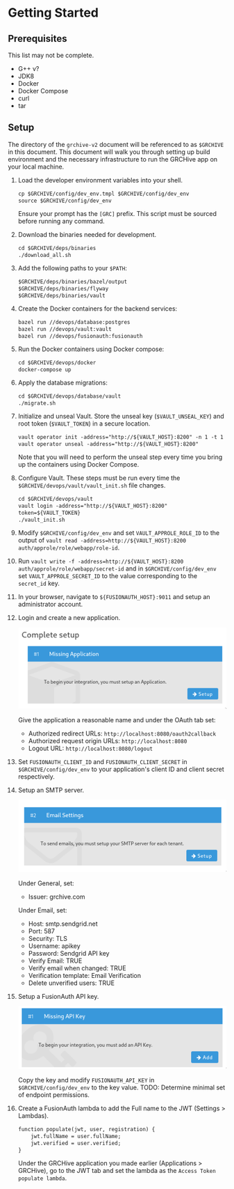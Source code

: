 # Getting Started

## Prerequisites

This list may not be complete.

- G++ v?
- JDK8
- Docker
- Docker Compose
- curl
- tar

## Setup

The directory of the `grchive-v2` document will be referenced to as `$GRCHIVE` in this document.
This document will walk you through setting up build environment and the necessary infrastructure to run the GRCHive app on your local machine.

1. Load the developer environment variables into your shell.

    ```
    cp $GRCHIVE/config/dev_env.tmpl $GRCHIVE/config/dev_env
    source $GRCHIVE/config/dev_env
    ```
    
    Ensure your prompt has the `[GRC]` prefix. This script must be sourced before running any command.
1. Download the binaries needed for development.

    ```
    cd $GRCHIVE/deps/binaries
    ./download_all.sh
    ```
1. Add the following paths to your `$PATH`:

    ```
    $GRCHIVE/deps/binaries/bazel/output
    $GRCHIVE/deps/binaries/flyway
    $GRCHIVE/deps/binaries/vault
    ```
1. Create the Docker containers for the backend services:

    ```
    bazel run //devops/database:postgres
    bazel run //devops/vault:vault
    bazel run //devops/fusionauth:fusionauth
    ```
1. Run the Docker containers using Docker compose:

    ```
    cd $GRCHIVE/devops/docker
    docker-compose up
    ```
1. Apply the database migrations:

    ```
    cd $GRCHIVE/devops/database/vault
    ./migrate.sh
    ```
1. Initialize and unseal Vault. Store the unseal key (`$VAULT_UNSEAL_KEY`) and root token (`$VAULT_TOKEN`) in a secure location.

    ```
    vault operator init -address="http://${VAULT_HOST}:8200" -n 1 -t 1
    vault operator unseal -address="http://${VAULT_HOST}:8200"
    ```

    Note that you will need to perform the unseal step every time you bring up the containers using Docker Compose.
1. Configure Vault. These steps must be run every time the `$GRCHIVE/devops/vault/vault_init.sh` file changes.
    ```
    cd $GRCHIVE/devops/vault
    vault login -address="http://${VAULT_HOST}:8200" token=${VAULT_TOKEN}
    ./vault_init.sh
    ```
1. Modify `$GRCHIVE/config/dev_env` and set `VAULT_APPROLE_ROLE_ID` to the output of `vault read -address=http://${VAULT_HOST}:8200 auth/approle/role/webapp/role-id`.
1. Run `vault write -f -address=http://${VAULT_HOST}:8200 auth/approle/role/webapp/secret-id` and in `$GRCHIVE/config/dev_env` set `VAULT_APPROLE_SECRET_ID` to the value corresponding to the `secret_id` key.
1. In your browser, navigate to `${FUSIONAUTH_HOST}:9011` and setup an administrator account.
1. Login and create a new application.

    ![Add Application](images/add_app.png)

    Give the application a reasonable name and under the OAuth tab set:

    * Authorized redirect URLs: `http://localhost:8080/oauth2callback`
    * Authorized request origin URLs:  `http://localhost:8080`
    * Logout URL: `http://localhost:8080/logout`
1. Set `FUSIONAUTH_CLIENT_ID` and `FUSIONAUTH_CLIENT_SECRET` in `$GRCHIVE/config/dev_env` to your application's client ID and client secret respectively.
1. Setup an SMTP server.

    ![Add Application](images/add_smtp.png)

    Under General, set:
    * Issuer: grchive.com

    Under Email, set:

    * Host: smtp.sendgrid.net
    * Port: 587
    * Security: TLS
    * Username: apikey
    * Password: Sendgrid API key
    * Verify Email: TRUE
    * Verify email when changed: TRUE
    * Verification template: Email Verification
    * Delete unverified users: TRUE
1. Setup a FusionAuth API key.

    ![Add Application](images/add_api_key.png)

    Copy the key and modify `FUSIONAUTH_API_KEY` in `$GRCHIVE/config/dev_env` to the key value.
    TODO: Determine minimal set of endpoint permissions.
1. Create a FusionAuth lambda to add the Full name to the JWT (Settings > Lambdas).

    ```
    function populate(jwt, user, registration) {
        jwt.fullName = user.fullName;
        jwt.verified = user.verified;
    }
    ```

    Under the GRCHive application you made earlier (Applications > GRCHive), go to the JWT tab and set the lambda as the `Access Token populate lambda`.
